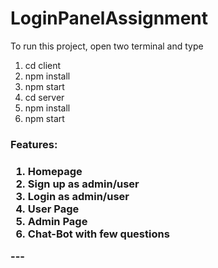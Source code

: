 # LoginPanelAssignment

To run this project, open two terminal and type 
<ol>
  <li>cd client</li>
  <li>npm install</li>
  <li>npm start</li>
  <li>cd server</li>
  <li>npm install</li>
  <li>npm start</li>
</ol>

<h3>Features:<h3/>
  <ol>
    <li>Homepage</li>
    <li>Sign up as admin/user</li>
     <li>Login as admin/user</li>
      <li>User Page</li>
      <li>Admin Page</li>
      <li>Chat-Bot with few questions</li>
  </ol>
---  

